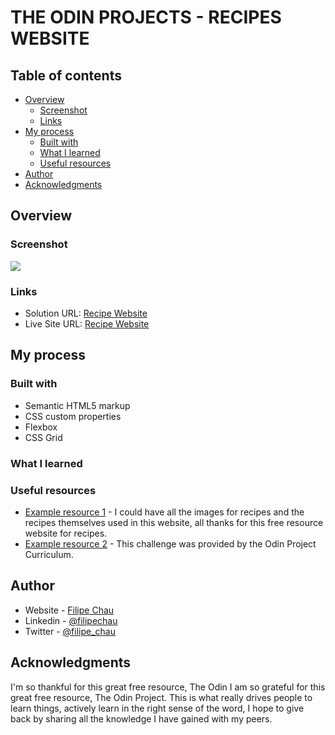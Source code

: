# THE ODIN PROJECTS - RECIPES WEBSITE


## Table of contents

- [Overview](#overview)
  - [Screenshot](#screenshot)
  - [Links](#links)
- [My process](#my-process)
  - [Built with](#built-with)
  - [What I learned](#what-i-learned)
  - [Useful resources](#useful-resources)
- [Author](#author)
- [Acknowledgments](#acknowledgments)


## Overview

### Screenshot

![](./screenshot.jpg)

### Links

- Solution URL: [Recipe Website](https://github.com/filipe-chau/odin-recipes)
- Live Site URL: [Recipe Website](https://filipe-chau.github.io/odin-recipes/)

## My process

### Built with

- Semantic HTML5 markup
- CSS custom properties
- Flexbox
- CSS Grid

### What I learned


### Useful resources

- [Example resource 1](https://www.allrecipes.com/) - I could have all the images for recipes and the recipes themselves used in this website, all thanks for this free resource website for recipes.
- [Example resource 2](https://www.theodinproject.com/) - This challenge was provided by the Odin Project Curriculum.


## Author

- Website - [Filipe Chau](https://filipe-chau.github.io/MyPortfolio/)
- Linkedin - [@filipechau](https://www.linkedin.com/in/filipe-chau-b25820211/)
- Twitter - [@filipe_chau](https://twitter.com/filipe_chau/)



## Acknowledgments

I'm so thankful for this great free resource, The Odin I am so grateful for this great free resource, The Odin Project. This is what really drives people to learn things, actively learn in the right sense of the word, I hope to give back by sharing all the knowledge I have gained with my peers.

